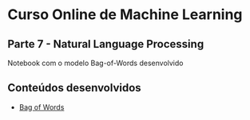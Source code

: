 # Curso Online de Machine Learning

## Parte 7 - Natural Language Processing

Notebook com o modelo Bag-of-Words desenvolvido

## Conteúdos desenvolvidos

 - [Bag of Words](section1-bag-of-words/natural_language_processing.ipynb)